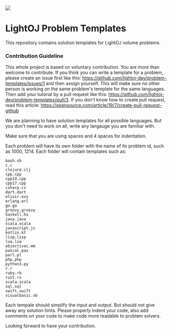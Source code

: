 <img src="https://avatars3.githubusercontent.com/u/63713776?s=200&v=4"/>

# LightOJ Problem Templates
This repository contains solution templates for LightOJ volume problems.

### Contribution Guideline
This whole project is based on voluntary contribution. You are more than welcome to contribute. If you think you can write a template for a problem, please create
an issue first like this: https://github.com/lightoj-dev/problem-templates/issues/1 and then assign yourself. This will make sure no other person is working on the same problem's template for the same languages. Then add your tutorial by a pull request like this: https://github.com/lightoj-dev/problem-templates/pull/3. If you don't know how to create pull request, read this article: https://opensource.com/article/19/7/create-pull-request-github

We are planning to have solution templates for all possible languages. But you don't need to work on all, write any langauge you are familiar with.

Make sure that you are using spaces and 4 spaces for indentation.

Each problem will have its own folder with the name of its problem id, such as 1000, 1214. Each folder will contain templates such as:

```
bash.sh
c.c
clojure.clj
cpp.cpp
cpp14.cpp
cpp17.cpp
csharp.cs
dart.dart
elixir.exs
erlang.erl
go.go
groovy.groovy
haskell.hs
java.java
scala.scala
javascript.js
kotlin.kt
lisp.lisp
lua.lua
objectivec.mm
pascal.pas
perl.pl
php.php
python3.py
r.r
ruby.rb
rust.rs
scala.scala
sql.sql
swift.swift
visualbasic.vb

```

Each tempale should simplify the input and output. But should not give away any solution hints. Please properly indent your code, also add comments on your code to make code more readable to problem solvers.

Looking forward to have your contribution.
